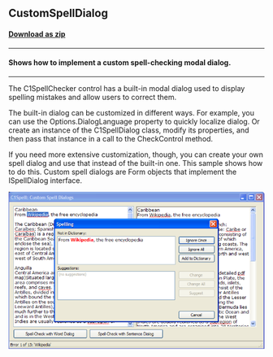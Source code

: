 ## CustomSpellDialog
#### [Download as zip](https://grapecity.github.io/DownGit/#/home?url=https://github.com/GrapeCity/ComponentOne-WinForms-Samples/tree/master/NetFramework\SpellChecker\VB\CustomSpellDialog)
____
#### Shows how to implement a custom spell-checking modal dialog.
____
The C1SpellChecker control has a built-in modal dialog used to display spelling mistakes and allow users to correct them.

The built-in dialog can be customized in different ways.
For example, you can use the Options.DialogLanguage property to quickly localize dialog.
Or create an instance of the C1SpellDialog class, modify its properties, and then pass that instance in a call to the CheckControl method.

If you need more extensive customization, though, you can create your own spell dialog and use that instead of the built-in one.
This sample shows how to do this. Custom spell dialogs are Form objects that implement the ISpellDialog interface.

![screenshot](screenshot.png)
